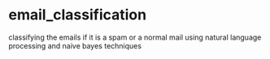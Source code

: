 # email_classification
classifying the emails if it is a spam or a normal mail using natural language processing and naive bayes techniques 
